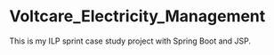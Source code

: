 # Voltcare_Electricity_Management
This is my ILP sprint case study project with Spring Boot and JSP.
